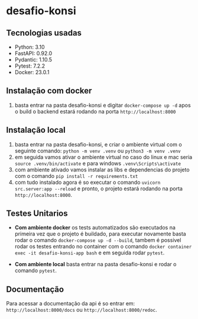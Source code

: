 # desafio-konsi

## Tecnologias usadas

- Python: 3.10
- FastAPI: 0.92.0
- Pydantic: 1.10.5
- Pytest: 7.2.2
- Docker: 23.0.1

## Instalação com docker

1. basta entrar na pasta desafio-konsi e digitar `docker-compose up -d` apos o build o backend estará rodando na porta `http://localhost:8000`


## Instalação local

1. basta entrar na pasta desafio-konsi, e criar o ambiente virtual com o seguinte comando: `python -m venv .venv` ou `python3 -m venv .venv`
2. em seguida vamos ativar o ambiente virtual no caso do linux e mac seria `source .venv/bin/activate` e para windows `.venv\Scripts\activate`
3. com ambiente ativado vamos instalar as libs e dependencias do projeto com o comando `pip install -r requirements.txt`
4. com tudo instalado agora é so executar o comando `uvicorn src.server:app --reload` e pronto, o projeto estará rodando na porta `http://localhost:8000`.


## Testes Unitarios

- **Com ambiente docker** os tests automatizados são executados na primeira vez que o projeto é buildado, para executar novamente basta rodar o comando `docker-compose up -d --build`,
tambem é possivel rodar os testes entrando no container com o comando `docker container exec -it desafio-konsi-app bash` e em seguida rodar `pytest`.

- **Com ambiente local** basta entrar na pasta  desafio-konsi e rodar o comando `pytest`.


## Documentação

Para acessar a documentação da api é so entrar em: `http://localhost:8000/docs` ou `http://localhost:8000/redoc`.
